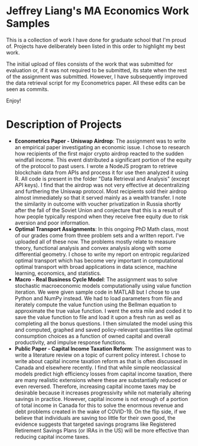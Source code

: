 # Jeffrey Liang's MA Economics Work Samples
This is a collection of work I have done for graduate school that I'm proud of. Projects have deliberately been listed in this order to highlight my best work.

The initial upload of files consists of the work that was submitted for evaluation or, if it was not required to be submitted, its state when the rest of the assignment was submitted. However, I have subsequently improved the data retrieval script for my Econometrics paper. All these edits can be seen as commits.

Enjoy!

# Description of Projects
- **Econometrics Paper - Uniswap Airdrop**: The assignment was to write an empirical paper investigating an economic issue. I chose to research how recipients of the first major crypto airdrop reacted to the sudden windfall income. This event distributed a significant portion of the equity of the protocol to past users. I wrote a NodeJS program to retrieve blockchain data from APIs and process it for use then analyzed it using R. All code is present in the folder "Data Retrieval and Analysis" (except API keys). I find that the airdrop was not very effective at decentralizing and furthering the Uniswap protocol. Most recipients sold their airdrop almost immediately so that it served mainly as a wealth transfer. I note the similarity in outcome with voucher privatization in Russia shortly after the fall of the Soviet Union and conjecture that this is a result of how people typically respond when they receive free equity due to risk aversion and poor information.
- **Optimal Transport Assignments**: In this ongoing PhD Math class, most of our grades come from three problem sets and a written report. I've uploaded all of these now. The problems mostly relate to measure theory, functional analysis and convex analysis along with some differential geometry. I chose to write my report on entropic regularized optimal transport which has become very important in computational optimal transport with broad applications in data science, machine learning, economics, and statistics.
- **Macro - Real Business Cycle Model**: The assignment was to solve stochastic macroeconomic models computationally using value function iteration. We were given sample code in MATLAB but I chose to use Python and NumPy instead. We had to load parameters from file and iterately compute the value function using the Bellman equation to approximate the true value function. I went the extra mile and coded it to save the value function to file and load it upon a fresh run as well as completing all the bonus questions. I then simulated the model using this and computed, graphed and saved policy-relevant quantities like optimal consumption choices as a function of owned capital and overall productivity, and impulse response functions. 
- **Public Paper - Capital Income Taxation Reform**: The assignment was to write a literature review on a topic of current policy interest. I chose to write about capital income taxation reform as that is often discussed in Canada and elsewhere recently. I find that while simple neoclassical models predict high efficiency losses from capital income taxation, there are many realistic extensions where these are substantially reduced or even reversed. Therefore, increasing capital income taxes may be desirable because it increases progressivity while not materially altering savings in practice. However, capital income is not enough of a portion of total income in Canada for this to solve the enormous revenue and debt problems created in the wake of COVID-19. On the flip side, if we believe that individuals are saving too little for their own good, the evidence suggests that targeted savings programs like Registered Retirement Savings Plans (or IRAs in the US) will be more effective than reducing capital income taxes.